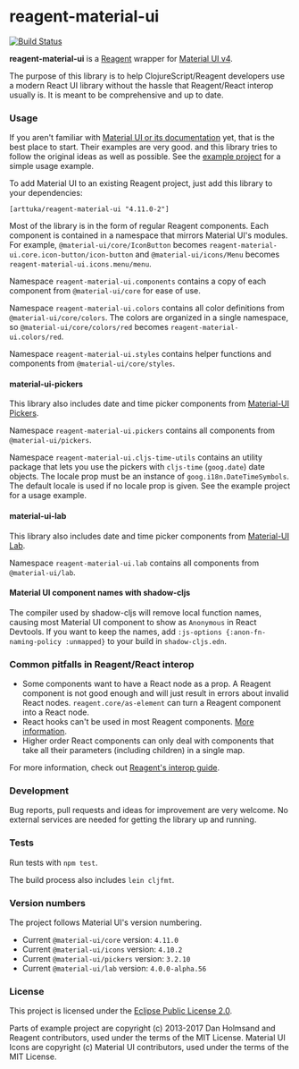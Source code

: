 # reagent-material-ui

[![Build Status](https://travis-ci.com/arttuka/reagent-material-ui.svg?branch=master)](https://travis-ci.com/arttuka/reagent-material-ui)

**reagent-material-ui** is a [Reagent](http://reagent-project.github.io/) wrapper
for [Material UI v4](https://material-ui.com/).

The purpose of this library is to help ClojureScript/Reagent developers use a modern React UI library
without the hassle that Reagent/React interop usually is. It is meant to be comprehensive and up to date.

### Usage

If you aren't familiar with [Material UI or its documentation](https://material-ui.com) yet, that is the best place to start.
Their examples are very good. and this library tries to follow the original ideas as well as possible. See the [example project](./example) for a simple usage example.

To add Material UI to an existing Reagent project, just add this library to your dependencies:
```
[arttuka/reagent-material-ui "4.11.0-2"]
```

Most of the library is in the form of regular Reagent components. Each component is contained in a namespace that mirrors
Material UI's modules. For example, `@material-ui/core/IconButton` becomes `reagent-material-ui.core.icon-button/icon-button`
and `@material-ui/icons/Menu` becomes `reagent-material-ui.icons.menu/menu`.

Namespace `reagent-material-ui.components` contains a copy of each component from `@material-ui/core` for ease of use.

Namespace `reagent-material-ui.colors` contains all color definitions from `@material-ui/core/colors`.
The colors are organized in a single namespace, so `@material-ui/core/colors/red` becomes `reagent-material-ui.colors/red`.

Namespace `reagent-material-ui.styles` contains helper functions and components from `@material-ui/core/styles`.

#### material-ui-pickers

This library also includes date and time picker components from [Material-UI Pickers](https://material-ui-pickers.dev/).

Namespace `reagent-material-ui.pickers` contains all components from `@material-ui/pickers`.

Namespace `reagent-material-ui.cljs-time-utils` contains an utility package that lets you use the pickers with `cljs-time` (`goog.date`) date objects.
The locale prop must be an instance of `goog.i18n.DateTimeSymbols`. The default locale is used if no locale prop is given.
See the example project for a usage example.

#### material-ui-lab

This library also includes date and time picker components from [Material-UI Lab](https://material-ui.com/components/about-the-lab/).

Namespace `reagent-material-ui.lab` contains all components from `@material-ui/lab`.

#### Material UI component names with shadow-cljs

The compiler used by shadow-cljs will remove local function names, causing most Material UI component to
show as `Anonymous` in React Devtools. If you want to keep the names, add `:js-options {:anon-fn-naming-policy :unmapped}`
to your build in `shadow-cljs.edn`.

### Common pitfalls in Reagent/React interop

* Some components want to have a React node as a prop. A Reagent component is not good enough and will just result in
  errors about invalid React nodes. `reagent.core/as-element` can turn a Reagent component into a React node.
* React hooks can't be used in most Reagent components. [More information](https://cljdoc.org/d/reagent/reagent/1.0.0-alpha2/doc/tutorials/react-features#hooks).
* Higher order React components can only deal with components that take all their parameters
  (including children) in a single map.
  
For more information, check out [Reagent's interop guide](https://cljdoc.org/d/reagent/reagent/1.0.0-alpha2/doc/tutorials/interop-with-react).

### Development

Bug reports, pull requests and ideas for improvement are very welcome. No external services are needed for getting the library up and running.

### Tests

Run tests with `npm test`.

The build process also includes `lein cljfmt`. 

### Version numbers

The project follows Material UI's version numbering.

* Current `@material-ui/core` version: `4.11.0`
* Current `@material-ui/icons` version: `4.10.2`
* Current `@material-ui/pickers` version: `3.2.10`
* Current `@material-ui/lab` version: `4.0.0-alpha.56`

### License

This project is licensed under the [Eclipse Public License 2.0](https://www.eclipse.org/legal/epl-2.0/).

Parts of example project are copyright (c) 2013-2017 Dan Holmsand and Reagent contributors, used under the terms of the MIT License. Material UI Icons are copyright (c) Material UI contributors, used under the terms of the MIT License. 
